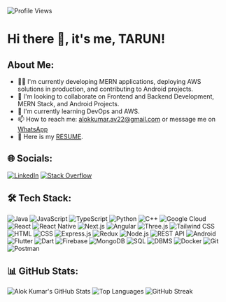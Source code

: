 ![Profile Views](https://komarev.com/ghpvc/?username=yourusername&color=blue)

# Hi there 👋, it's me, TARUN!

## About Me:
- 👨‍💻 I'm currently developing MERN applications, deploying AWS solutions in production, and contributing to Android projects.
- 🌱 I'm looking to collaborate on Frontend and Backend Development, MERN Stack, and Android Projects.
- 🔧 I'm currently learning DevOps and AWS.
- 📫 How to reach me: [alokkumar.av22@gmail.com](mailto:alokkumar.av22@gmail.com) or message me on [WhatsApp](https://wa.me/yourwhatsappnumber)
- 📝 Here is my [RESUME](#).

## 🌐 Socials:
[![LinkedIn](https://img.shields.io/badge/LinkedIn-blue?style=flat-square&logo=linkedin)](https://www.linkedin.com/)
[![Stack Overflow](https://img.shields.io/badge/Stack%20Overflow-FE7A16?style=flat-square&logo=stack-overflow&logoColor=white)](https://stackoverflow.com/)

## 🛠 Tech Stack:
![Java](https://img.shields.io/badge/Java-ED8B00?style=flat-square&logo=java&logoColor=white)
![JavaScript](https://img.shields.io/badge/JavaScript-F7DF1E?style=flat-square&logo=javascript&logoColor=black)
![TypeScript](https://img.shields.io/badge/TypeScript-007ACC?style=flat-square&logo=typescript&logoColor=white)
![Python](https://img.shields.io/badge/Python-3670A0?style=flat-square&logo=python&logoColor=ffdd54)
![C++](https://img.shields.io/badge/C++-00599C?style=flat-square&logo=c%2B%2B&logoColor=white)
![Google Cloud](https://img.shields.io/badge/Google%20Cloud-4285F4?style=flat-square&logo=google-cloud&logoColor=white)
![React](https://img.shields.io/badge/React-20232A?style=flat-square&logo=react&logoColor=61DAFB)
![React Native](https://img.shields.io/badge/React%20Native-20232A?style=flat-square&logo=react&logoColor=61DAFB)
![Next.js](https://img.shields.io/badge/Next.js-000000?style=flat-square&logo=next-dot-js&logoColor=white)
![Angular](https://img.shields.io/badge/Angular-DD0031?style=flat-square&logo=angular&logoColor=white)
![Three.js](https://img.shields.io/badge/Three.js-000000?style=flat-square&logo=three-dot-js&logoColor=white)
![Tailwind CSS](https://img.shields.io/badge/Tailwind%20CSS-38B2AC?style=flat-square&logo=tailwind-css&logoColor=white)
![HTML](https://img.shields.io/badge/HTML5-E34F26?style=flat-square&logo=html5&logoColor=white)
![CSS](https://img.shields.io/badge/CSS3-1572B6?style=flat-square&logo=css3&logoColor=white)
![Express.js](https://img.shields.io/badge/Express.js-404D59?style=flat-square)
![Redux](https://img.shields.io/badge/Redux-764ABC?style=flat-square&logo=redux&logoColor=white)
![Node.js](https://img.shields.io/badge/Node.js-43853D?style=flat-square&logo=node-dot-js&logoColor=white)
![REST API](https://img.shields.io/badge/REST%20API-25D366?style=flat-square&logo=api&logoColor=white)
![Android](https://img.shields.io/badge/Android-3DDC84?style=flat-square&logo=android&logoColor=white)
![Flutter](https://img.shields.io/badge/Flutter-02569B?style=flat-square&logo=flutter&logoColor=white)
![Dart](https://img.shields.io/badge/Dart-0175C2?style=flat-square&logo=dart&logoColor=white)
![Firebase](https://img.shields.io/badge/Firebase-FFCA28?style=flat-square&logo=firebase&logoColor=white)
![MongoDB](https://img.shields.io/badge/MongoDB-4EA94B?style=flat-square&logo=mongodb&logoColor=white)
![SQL](https://img.shields.io/badge/SQL-4479A1?style=flat-square&logo=sqlite&logoColor=white)
![DBMS](https://img.shields.io/badge/DBMS-003545?style=flat-square&logo=database&logoColor=white)
![Docker](https://img.shields.io/badge/Docker-2496ED?style=flat-square&logo=docker&logoColor=white)
![Git](https://img.shields.io/badge/Git-F05032?style=flat-square&logo=git&logoColor=white)
![Postman](https://img.shields.io/badge/Postman-FF6C37?style=flat-square&logo=postman&logoColor=white)

## 📊 GitHub Stats:
![Alok Kumar's GitHub Stats](https://github-readme-stats.vercel.app/api?username=tarun-3626&show_icons=true&theme=radical)
![Top Languages](https://github-readme-stats.vercel.app/api/top-langs/?username=tarun-3626&layout=compact&theme=radical)
![GitHub Streak](https://streak-stats.demolab.com/?user=tarun-3626&theme=radical)



